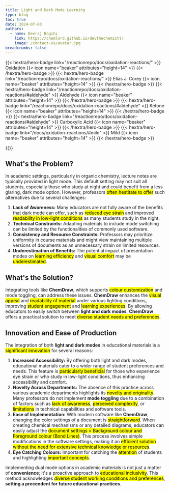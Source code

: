 ```yaml
---
title: Light and Dark Mode Learning
type: blog
toc: true
date: 2024-07-03
authors:
  - name: Devraj Bagchi
    link: https://chemlord.github.io/devthechemistt/
    image: /contact-us/avatar.jpg
breadcrumbs: false
---
```

<div style="text-align: left; margin-top: 0.5em;">
{{< hextra/hero-badge link="/reactionrepo/docs/oxidation-reactions/" >}}
  <span>Oxidation</span>
  {{< icon name="beaker" attributes="height=14" >}}
{{< /hextra/hero-badge >}}
{{< hextra/hero-badge link="/reactionrepo/docs/oxidation-reactions/" >}}
  <span>Elias J. Corey</span>
  {{< icon name="beaker" attributes="height=14" >}}
{{< /hextra/hero-badge >}}
{{< hextra/hero-badge link="/reactionrepo/docs/oxidation-reactions/#aldehyde" >}}
  <span>Aldehyde</span>
  {{< icon name="beaker" attributes="height=14" >}}
{{< /hextra/hero-badge >}}
{{< hextra/hero-badge link="/reactionrepo/docs/oxidation-reactions/#aldehyde" >}}
  <span>Ketone</span>
  {{< icon name="beaker" attributes="height=14" >}}
{{< /hextra/hero-badge >}}
{{< hextra/hero-badge link="/reactionrepo/docs/oxidation-reactions/#aldehyde" >}}
  <span>Carboxylic Acid</span>
  {{< icon name="beaker" attributes="height=14" >}}
{{< /hextra/hero-badge >}}
{{< hextra/hero-badge link="/docs/oxidation-reactions/#mild" >}}
  <span>Mild</span>
  {{< icon name="beaker" attributes="height=14" >}}
{{< /hextra/hero-badge >}}
</div>

{{<figure-dynamic-toggle
    dark-src="diene.jpg"
    light-src="diene.jpg"
    >}}

## What's the Problem?

In academic settings, particularly in organic chemistry, lecture notes are typically provided in light mode. This default setting may not suit all students, especially those who study at night and could benefit from a less glaring, dark mode option. However, professors <mark>often hestitate to offer</mark> such alternatives due to several challenges:

1. **Lack of Awareness:** Many educators are not fully aware of the benefits that dark mode can offer, such as <mark>reduced eye strain</mark> and improved <mark>readability in low-light conditions</mark> as many students study in the night.
2. **Technical Constraints:** Adapting materials to include mode switching can be limited by the functionalities of commonly used software.
3. **Consistency and Resource Constraints:** Professors may prioritize uniformity in course materials and might view maintaining multiple versions of documents as an unnecessary strain on limited resources.
4. **Underestimation of Benefits:** The potential impact of presentation modes on <mark>learning efficiency</mark> and <mark>visual comfort</mark> may be <mark>underestimated</mark>.

## What's the Solution?

Integrating tools like **ChemDraw**, which supports <mark>colour customization</mark> and mode toggling, can address these issues. **ChemDraw** enhances the <mark>visual appeal</mark> and <mark>readability of material</mark> under various lighting conditions, improving <mark>student engagement</mark> and <mark>learning experiences</mark>. By allowing educators to easily switch between **light and dark modes**, **ChemDraw** offers a practical solution to meet <mark>diverse student needs and preferences</mark>.

## Innovation and Ease of Production

The integration of both **light and dark modes** in educational materials is a <mark>significant innovation</mark> for several reasons:

1. **Increased Accessibility:** By offering both light and dark modes, educational materials cater to a wider range of student preferences and needs. This feature is <mark>particularly beneficial</mark> for those who experience eye strain or who study in low-light conditions, thus enhancing accessibility and comfort.
2. **Novelty Across Departments:** The absence of this practice across various academic departments highlights its <mark>novelty and originality</mark>. Many professors do not implement **mode toggling** due to a combination of factors such as <mark>lack of awareness</mark>, <mark>perceived complexity</mark>, or <mark>limitations</mark> in technical capabilities and software tools.
3. **Ease of Implementation:** With modern software like **ChemDraw**, changing the color settings of a document is <mark>straightforward</mark>. When creating chemical mechanisms or any detailed diagrams, educators can easily adjust the <mark>document settings > Background colour and Foreground colour (Bond Lines)</mark>. This process involves simple modifications in the software settings, making it an <mark>efficient solution without the need for extensive technical knowledge or resources</mark>.
4. **Eye Catching Colours:** Important for catching the <mark>attention</mark> of students and highlighting <mark>important concepts</mark>.

Implementing dual mode options in academic materials is not just a matter of **convenience**; it's a proactive approach to <mark>educational inclusivity</mark>. This method acknowledges <mark>diverse student working conditions and preferences</mark>, **setting a precendent for future educational practices**.
